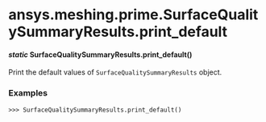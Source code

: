 # ansys.meshing.prime.SurfaceQualitySummaryResults.print_default



#### *static* SurfaceQualitySummaryResults.print_default()

Print the default values of `SurfaceQualitySummaryResults` object.

### Examples

```pycon
>>> SurfaceQualitySummaryResults.print_default()
```

<!-- !! processed by numpydoc !! -->
